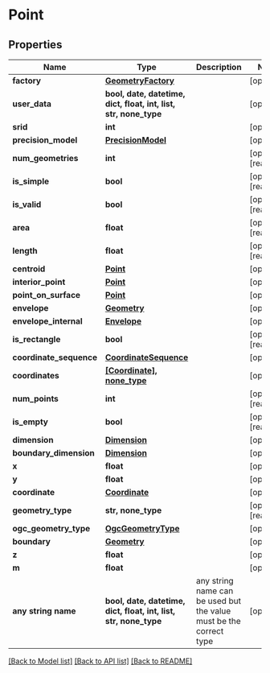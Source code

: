 # Point


## Properties
Name | Type | Description | Notes
------------ | ------------- | ------------- | -------------
**factory** | [**GeometryFactory**](GeometryFactory.md) |  | [optional] 
**user_data** | **bool, date, datetime, dict, float, int, list, str, none_type** |  | [optional] 
**srid** | **int** |  | [optional] 
**precision_model** | [**PrecisionModel**](PrecisionModel.md) |  | [optional] 
**num_geometries** | **int** |  | [optional] [readonly] 
**is_simple** | **bool** |  | [optional] [readonly] 
**is_valid** | **bool** |  | [optional] [readonly] 
**area** | **float** |  | [optional] [readonly] 
**length** | **float** |  | [optional] [readonly] 
**centroid** | [**Point**](Point.md) |  | [optional] 
**interior_point** | [**Point**](Point.md) |  | [optional] 
**point_on_surface** | [**Point**](Point.md) |  | [optional] 
**envelope** | [**Geometry**](Geometry.md) |  | [optional] 
**envelope_internal** | [**Envelope**](Envelope.md) |  | [optional] 
**is_rectangle** | **bool** |  | [optional] [readonly] 
**coordinate_sequence** | [**CoordinateSequence**](CoordinateSequence.md) |  | [optional] 
**coordinates** | [**[Coordinate], none_type**](Coordinate.md) |  | [optional] 
**num_points** | **int** |  | [optional] [readonly] 
**is_empty** | **bool** |  | [optional] [readonly] 
**dimension** | [**Dimension**](Dimension.md) |  | [optional] 
**boundary_dimension** | [**Dimension**](Dimension.md) |  | [optional] 
**x** | **float** |  | [optional] 
**y** | **float** |  | [optional] 
**coordinate** | [**Coordinate**](Coordinate.md) |  | [optional] 
**geometry_type** | **str, none_type** |  | [optional] [readonly] 
**ogc_geometry_type** | [**OgcGeometryType**](OgcGeometryType.md) |  | [optional] 
**boundary** | [**Geometry**](Geometry.md) |  | [optional] 
**z** | **float** |  | [optional] 
**m** | **float** |  | [optional] 
**any string name** | **bool, date, datetime, dict, float, int, list, str, none_type** | any string name can be used but the value must be the correct type | [optional]

[[Back to Model list]](../README.md#documentation-for-models) [[Back to API list]](../README.md#documentation-for-api-endpoints) [[Back to README]](../README.md)


